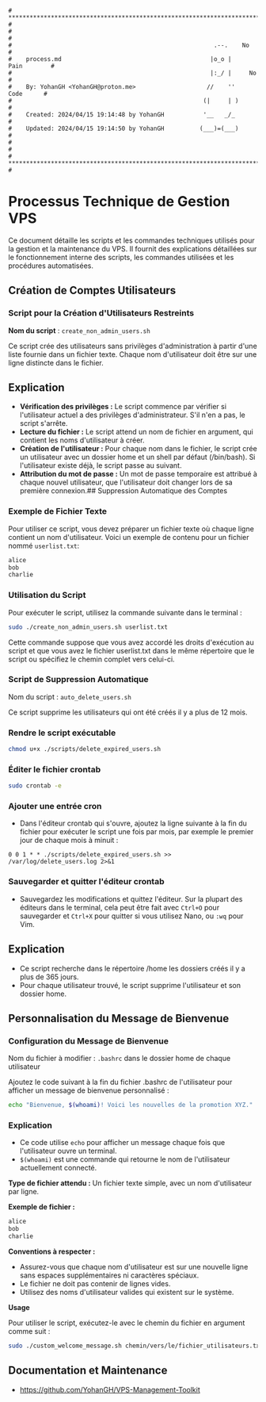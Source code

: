 ```
# **************************************************************************** #
#                                                                              #
#                                                         .--.    No           #
#    process.md                                          |o_o |    Pain        #
#                                                        |:_/ |     No         #
#    By: YohanGH <YohanGH@proton.me>                    //    ''     Code      #
#                                                      (|     | )              #
#    Created: 2024/04/15 19:14:48 by YohanGH           '__   _/_               #
#    Updated: 2024/04/15 19:14:50 by YohanGH          (___)=(___)              #
#                                                                              #
# **************************************************************************** #
```

# Processus Technique de Gestion VPS

Ce document détaille les scripts et les commandes techniques utilisés pour la gestion et la maintenance du VPS. Il fournit des explications détaillées sur le fonctionnement interne des scripts, les commandes utilisées et les procédures automatisées.

## Création de Comptes Utilisateurs

### Script pour la Création d'Utilisateurs Restreints

**Nom du script** : `create_non_admin_users.sh`

Ce script crée des utilisateurs sans privilèges d'administration à partir d'une liste fournie dans un fichier texte. Chaque nom d'utilisateur doit être sur une ligne distincte dans le fichier.

## Explication

- **Vérification des privilèges :** Le script commence par vérifier si l'utilisateur actuel a des privilèges d'administrateur. S'il n'en a pas, le script s'arrête.
- **Lecture du fichier :** Le script attend un nom de fichier en argument, qui contient les noms d'utilisateur à créer.
- **Création de l'utilisateur :** Pour chaque nom dans le fichier, le script crée un utilisateur avec un dossier home et un shell par défaut (/bin/bash). Si l'utilisateur existe déjà, le script passe au suivant.
- **Attribution du mot de passe :** Un mot de passe temporaire est attribué à chaque nouvel utilisateur, que l'utilisateur doit changer lors de sa première connexion.## Suppression Automatique des Comptes

### Exemple de Fichier Texte

Pour utiliser ce script, vous devez préparer un fichier texte où chaque ligne contient un nom d'utilisateur. Voici un exemple de contenu pour un fichier nommé `userlist.txt`:

```txt
alice
bob
charlie
```

### Utilisation du Script

Pour exécuter le script, utilisez la commande suivante dans le terminal :

```bash
sudo ./create_non_admin_users.sh userlist.txt
```

Cette commande suppose que vous avez accordé les droits d'exécution au script et que vous avez le fichier userlist.txt dans le même répertoire que le script ou spécifiez le chemin complet vers celui-ci.

### Script de Suppression Automatique

Nom du script : `auto_delete_users.sh`

Ce script supprime les utilisateurs qui ont été créés il y a plus de 12 mois.

### Rendre le script exécutable

```bash
chmod u+x ./scripts/delete_expired_users.sh
```

### Éditer le fichier crontab

```bash
sudo crontab -e
```

### Ajouter une entrée cron

- Dans l'éditeur crontab qui s'ouvre, ajoutez la ligne suivante à la fin du fichier pour exécuter le script une fois par mois, par exemple le premier jour de chaque mois à minuit :

```cron
0 0 1 * * ./scripts/delete_expired_users.sh >> /var/log/delete_users.log 2>&1
```

### Sauvegarder et quitter l'éditeur crontab

- Sauvegardez les modifications et quittez l'éditeur. Sur la plupart des éditeurs dans le terminal, cela peut être fait avec `Ctrl+O` pour sauvegarder et `Ctrl+X` pour quitter si vous utilisez Nano, ou `:wq` pour Vim.

## Explication

- Ce script recherche dans le répertoire /home les dossiers créés il y a plus de 365 jours.
- Pour chaque utilisateur trouvé, le script supprime l'utilisateur et son dossier home.

## Personnalisation du Message de Bienvenue

### Configuration du Message de Bienvenue

Nom du fichier à modifier : `.bashrc` dans le dossier home de chaque utilisateur

Ajoutez le code suivant à la fin du fichier .bashrc de l'utilisateur pour afficher un message de bienvenue personnalisé :

```bash
echo "Bienvenue, $(whoami)! Voici les nouvelles de la promotion XYZ."
```

### Explication

- Ce code utilise `echo` pour afficher un message chaque fois que l'utilisateur ouvre un terminal.
- `$(whoami)` est une commande qui retourne le nom de l'utilisateur actuellement connecté.

**Type de fichier attendu :** Un fichier texte simple, avec un nom d'utilisateur par ligne.

**Exemple de fichier :**

```txt
alice
bob
charlie
```

**Conventions à respecter :**

- Assurez-vous que chaque nom d'utilisateur est sur une nouvelle ligne sans espaces supplémentaires ni caractères spéciaux.
- Le fichier ne doit pas contenir de lignes vides.
- Utilisez des noms d'utilisateur valides qui existent sur le système.

**Usage**

Pour utiliser le script, exécutez-le avec le chemin du fichier en argument comme suit :

```bash
sudo ./custom_welcome_message.sh chemin/vers/le/fichier_utilisateurs.txt
```

## Documentation et Maintenance

- https://github.com/YohanGH/VPS-Management-Toolkit
